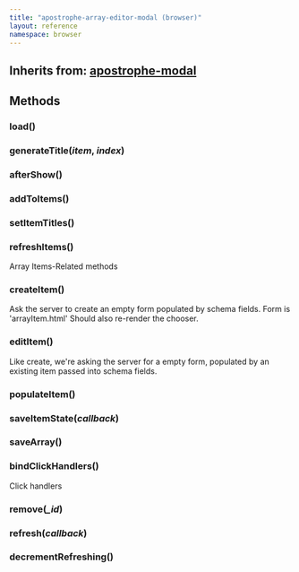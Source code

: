 ```yaml
---
title: "apostrophe-array-editor-modal (browser)"
layout: reference
namespace: browser
---
```

## Inherits from: [apostrophe-modal](../apostrophe-modal/browser-apostrophe-modal.html)

## Methods
### load()

### generateTitle(*item*, *index*)

### afterShow()

### addToItems()

### setItemTitles()

### refreshItems()
Array Items-Related methods
### createItem()
Ask the server to create an empty form
populated by schema fields. Form is 'arrayItem.html'
Should also re-render the chooser.
### editItem()
Like create, we're asking the server for a
empty form, populated by an existing item passed
into schema fields.
### populateItem()

### saveItemState(*callback*)

### saveArray()

### bindClickHandlers()
Click handlers
### remove(*_id*)

### refresh(*callback*)

### decrementRefreshing()

